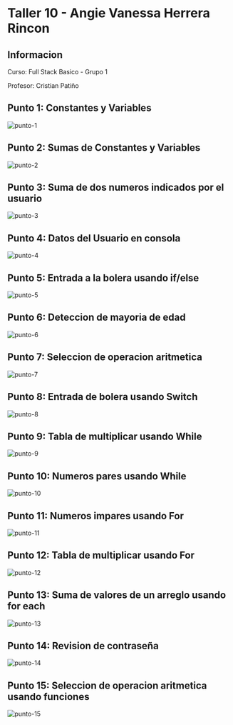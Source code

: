 <h1> Taller 10 - Angie Vanessa Herrera Rincon</h1>

<h2> Informacion </h2>
<p> Curso: Full Stack Basico - Grupo 1 </p>
<p> Profesor: Cristian Patiño </p>

<h2> Punto 1: Constantes y Variables</h2>
<img src="./public/images/punto-1.png" alt="punto-1">

<h2> Punto 2: Sumas de Constantes y Variables</h2>
<img src="./public/images/punto-2.png" alt="punto-2">

<h2> Punto 3: Suma de dos numeros indicados por el usuario</h2>
<img src="./public/images/punto-3.png" alt="punto-3">

<h2> Punto 4: Datos del Usuario en consola</h2>
<img src="./public/images/punto-4.png" alt="punto-4">

<h2> Punto 5: Entrada a la bolera usando if/else</h2>
<img src="./public/images/punto-5.png" alt="punto-5">

<h2> Punto 6: Deteccion de mayoria de edad</h2>
<img src="./public/images/punto-6.png" alt="punto-6">

<h2> Punto 7: Seleccion de operacion aritmetica</h2>
<img src="./public/images/punto-7.png" alt="punto-7">

<h2> Punto 8: Entrada de bolera usando Switch</h2>
<img src="./public/images/punto-8.png" alt="punto-8">

<h2> Punto 9: Tabla de multiplicar usando While</h2>
<img src="./public/images/punto-9.png" alt="punto-9">

<h2> Punto 10: Numeros pares usando While</h2>
<img src="./public/images/punto-10.png" alt="punto-10">

<h2> Punto 11: Numeros impares usando For</h2>
<img src="./public/images/punto-11.png" alt="punto-11">

<h2> Punto 12: Tabla de multiplicar usando For</h2>
<img src="./public/images/punto-12.png" alt="punto-12">

<h2> Punto 13: Suma de valores de un arreglo usando for each</h2>
<img src="./public/images/punto-13.png" alt="punto-13">

<h2> Punto 14: Revision de contraseña</h2>
<img src="./public/images/punto-14.png" alt="punto-14">

<h2> Punto 15: Seleccion de operacion aritmetica usando funciones </h2>
<img src="./public/images/punto-15.png" alt="punto-15">
